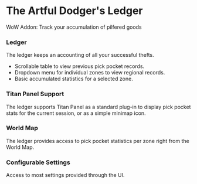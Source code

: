# The Artful Dodger's Ledger
WoW Addon: Track your accumulation of pilfered goods


### Ledger

The ledger keeps an accounting of all your successful thefts.

* Scrollable table to view previous pick pocket records.
* Dropdown menu for individual zones to view regional records.
* Basic accumulated statistics for a selected zone.

### Titan Panel Support

The ledger supports Titan Panel as a standard plug-in to display pick pocket stats for the current session, or as a simple minimap icon.

### World Map

The ledger provides access to pick pocket statistics per zone right from the World Map.

### Configurable Settings

Access to most settings provided through the UI.




    


